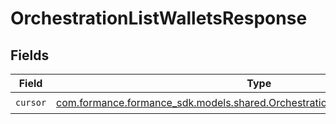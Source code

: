 # OrchestrationListWalletsResponse


## Fields

| Field                                                                                                                                           | Type                                                                                                                                            | Required                                                                                                                                        | Description                                                                                                                                     |
| ----------------------------------------------------------------------------------------------------------------------------------------------- | ----------------------------------------------------------------------------------------------------------------------------------------------- | ----------------------------------------------------------------------------------------------------------------------------------------------- | ----------------------------------------------------------------------------------------------------------------------------------------------- |
| `cursor`                                                                                                                                        | [com.formance.formance_sdk.models.shared.OrchestrationListWalletsResponseCursor](../../models/shared/OrchestrationListWalletsResponseCursor.md) | :heavy_check_mark:                                                                                                                              | N/A                                                                                                                                             |